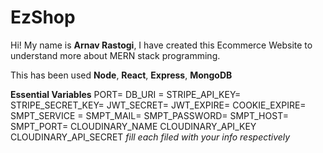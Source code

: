 # EzShop

Hi! My name is **Arnav Rastogi**, I have created this Ecommerce Website to understand more about MERN stack programming.

This has been used **Node**, **React**, **Express**, **MongoDB** 




**Essential Variables**
PORT=
DB_URI =
STRIPE_API_KEY=
STRIPE_SECRET_KEY=
JWT_SECRET=
JWT_EXPIRE=
COOKIE_EXPIRE=
SMPT_SERVICE =
SMPT_MAIL=
SMPT_PASSWORD=
SMPT_HOST=
SMPT_PORT=
CLOUDINARY_NAME
CLOUDINARY_API_KEY
CLOUDINARY_API_SECRET
_fill each filed with your info respectively_


